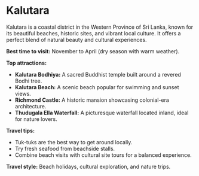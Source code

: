 # Kalutara
Kalutara is a coastal district in the Western Province of Sri Lanka, known for its beautiful beaches, historic sites, and vibrant local culture. It offers a perfect blend of natural beauty and cultural experiences.

**Best time to visit:** November to April (dry season with warm weather).

**Top attractions:**
- **Kalutara Bodhiya:** A sacred Buddhist temple built around a revered Bodhi tree.
- **Kalutara Beach:** A scenic beach popular for swimming and sunset views.
- **Richmond Castle:** A historic mansion showcasing colonial-era architecture.
- **Thudugala Ella Waterfall:** A picturesque waterfall located inland, ideal for nature lovers.

**Travel tips:**
- Tuk-tuks are the best way to get around locally.
- Try fresh seafood from beachside stalls.
- Combine beach visits with cultural site tours for a balanced experience.

**Travel style:** Beach holidays, cultural exploration, and nature trips.
